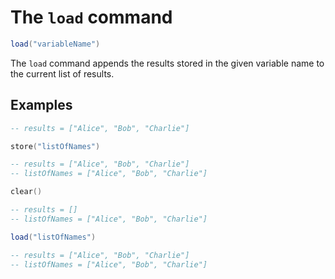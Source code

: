 # The `load` command

```lua
load("variableName")
```

The `load` command appends the results stored in the given variable name to the current
list of results.

## Examples

```lua
-- results = ["Alice", "Bob", "Charlie"]

store("listOfNames")

-- results = ["Alice", "Bob", "Charlie"]
-- listOfNames = ["Alice", "Bob", "Charlie"]

clear()

-- results = []
-- listOfNames = ["Alice", "Bob", "Charlie"]

load("listOfNames")

-- results = ["Alice", "Bob", "Charlie"]
-- listOfNames = ["Alice", "Bob", "Charlie"]
```
